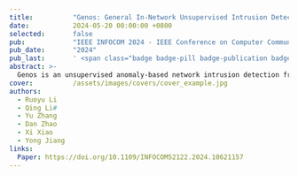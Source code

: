 ```yaml
---
title:          "Genos: General In-Network Unsupervised Intrusion Detection by Rule Extraction"
date:           2024-05-20 00:00:00 +0800
selected:       false
pub:            "IEEE INFOCOM 2024 - IEEE Conference on Computer Communications"
pub_date:       "2024"
pub_last:       ' <span class="badge badge-pill badge-publication badge-success">IEEE INFOCOM</span>'
abstract: >-
  Genos is an unsupervised anomaly-based network intrusion detection framework utilizing programmable switches for high-throughput, in-network deployment. Unlike existing solutions, Genos leverages rule extraction for model-agnostic detection, featuring a Model Compiler, Model Interpreter, and Model Debugger to enhance interpretability and maintainability. Through a tree-based clustering and divide-and-conquer approach, Genos partitions feature space into subspaces for accurate boundary estimation and reduces updating overhead by selectively fine-tuning affected subspaces. Evaluation on physical hardware shows its capabilities of achieving 100 Gbps throughput, high interpretability, and minimal maintenance costs.
cover:          /assets/images/covers/cover_example.jpg
authors:
  - Ruoyu Li
  - Qing Li#
  - Yu Zhang
  - Dan Zhao
  - Xi Xiao
  - Yong Jiang
links:
  Paper: https://doi.org/10.1109/INFOCOM52122.2024.10621157
---
```

